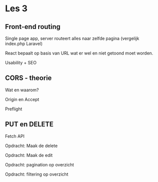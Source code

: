 # Les 3

## Front-end routing

Single page app, server routeert alles naar zelfde pagina (vergelijk index.php Laravel)

React bepaalt op basis van URL wat er wel en niet getoond moet worden.

Usability + SEO

## CORS - theorie
Wat en waarom?

Origin en Accept

Preflight


## PUT en DELETE
Fetch API

Opdracht: Maak de delete

Opdracht: Maak de edit

Opdracht: pagination op overzicht

Opdracht: filtering op overzicht